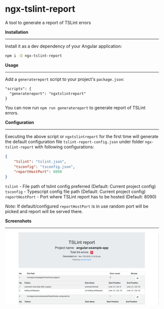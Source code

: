 # ngx-tslint-report
A tool to generate a report of TSLint errors

**Installation**
***
Install it as a dev dependency of your Angular application:
```sh
npm i -D ngx-tslint-report
```
**Usage**
***
Add a `generatereport` script to your project's `package.json`:
```
"scripts": {
  "generatereport": "ngxtslintreport"
}
```
You can now run `npm run generatereport` to generate report of TSLint errors.

**Configuration**
***
Executing the above script or `ngxtslintreport` for the first time will generate the default configuration file `tslint-report-config.json` under folder `ngx-tslint-report` with following configurations:
```json
{
    "tslint": "tslint.json",
    "tsconfig": "tsconfig.json",
    "reportHostPort": 8090
}
```
`tslint` - File path of tslint config preferred (Default: Current project config)<br/>
`tsconfig` - Typescript config file path (Default: Current project config)<br/>
`reportHostPort` - Port where TSLint report has to be hosted (Default: 8090)

*Note:* If default/configured `reportHostPort` is in use random port will be picked and report will be served there.

**Screenshots**
***
![ngx-tslint-report output](https://raw.githubusercontent.com/Dineshrajaa/ngx-tslint-report/master/ngx-tslint-report.png  "ngx-tslint-report ")
